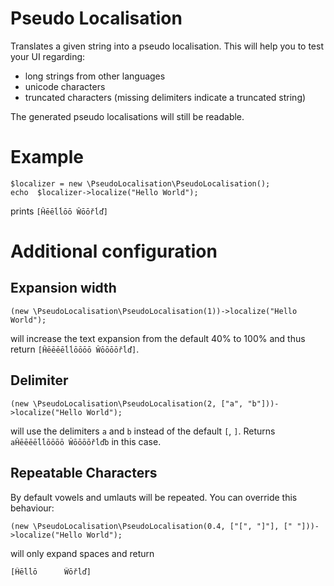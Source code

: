 # Pseudo Localisation
Translates a given string into a pseudo localisation. This will help you to test your UI regarding:

* long strings from other languages
* unicode characters
* truncated characters (missing delimiters indicate a truncated string)

The generated pseudo localisations will still be readable.  

# Example
```
$localizer = new \PseudoLocalisation\PseudoLocalisation();
echo  $localizer->localize("Hello World");
```

prints `[Ĥēēĺĺōō Ŵōōřĺď]`

# Additional configuration
## Expansion width
```
(new \PseudoLocalisation\PseudoLocalisation(1))->localize("Hello World");
```
will increase the text expansion from the default 40% to 100% and thus return `[Ĥēēēēĺĺōōōō Ŵōōōōřĺď]`.

## Delimiter 
```
(new \PseudoLocalisation\PseudoLocalisation(2, ["a", "b"]))->localize("Hello World");
```
will use the delimiters `a` and `b` instead of the default `[`, `]`. Returns `aĤēēēēĺĺōōōō Ŵōōōōřĺďb` in this case.

## Repeatable Characters
By default vowels and umlauts will be repeated. You can override this behaviour:
```
(new \PseudoLocalisation\PseudoLocalisation(0.4, ["[", "]"], [" "]))->localize("Hello World");
```

will only expand spaces and return 

```
[Ĥēĺĺō      Ŵōřĺď]
```
